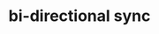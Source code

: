 ---
title: bi-directional sync 
excerpt: Set up the bi directional sync.
api_config: bi-directional-sync
hidden: true
---